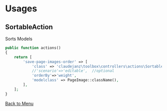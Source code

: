 Usages
======

SortableAction 
----------

Sorts Models

```php
public function actions()
{
    return [
        'save-page-images-order' => [
            'class' => 'claudejanz\toolbox\controllers\actions\SortableAction',
            //'scenario'=>'editable',  //optional
            'orderBy'=>'weight',
            'modelclass' => PageImage::className(),
        ],
    ];
}
```

[Back to Menu](https://github.com/claudejanz/yii2-toolbox/#features)